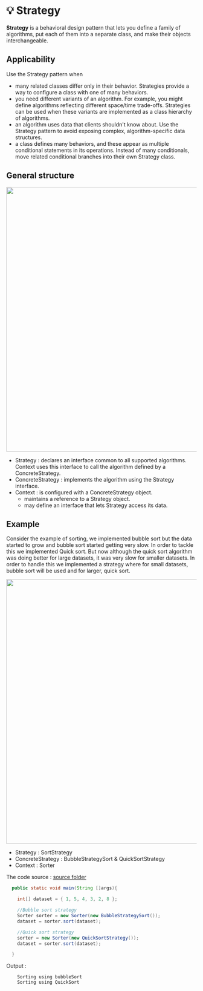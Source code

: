 # 💡 Strategy

<b>Strategy</b> is a behavioral design pattern that lets you define a family of algorithms, put each of them into a separate class, and make their objects interchangeable.

## Applicability

Use the Strategy pattern when

- many related classes differ only in their behavior. Strategies provide a way
  to configure a class with one of many behaviors.
- you need different variants of an algorithm. For example, you might define algorithms reflecting different space/time trade-offs. Strategies can be
  used when these variants are implemented as a class hierarchy of algorithms.
- an algorithm uses data that clients shouldn't know about. Use the Strategy
  pattern to avoid exposing complex, algorithm-specific data structures.
- a class defines many behaviors, and these appear as multiple conditional
  statements in its operations. Instead of many conditionals, move related
  conditional branches into their own Strategy class.

## General structure

<p align="center">
  <img src="../../images/strategy.png" width="700" />
</p>

- Strategy : declares an interface common to all supported algorithms. Context uses this interface to call the algorithm defined by a ConcreteStrategy.
- ConcreteStrategy : implements the algorithm using the Strategy interface.
- Context : is configured with a ConcreteStrategy object.
  - maintains a reference to a Strategy object.
  - may define an interface that lets Strategy access its data.

## Example

Consider the example of sorting, we implemented bubble sort but the data started to grow and bubble sort started getting very slow. In order to tackle this we implemented Quick sort. But now although the quick sort algorithm was doing better for large datasets, it was very slow for smaller datasets. In order to handle this we implemented a strategy where for small datasets, bubble sort will be used and for larger, quick sort.

<p align="center">
  <img src="../../images/strategy-example.png" width="700" />
</p>

- Strategy : SortStrategy
- ConcreteStrategy : BubbleStrategySort & QuickSortStrategy
- Context : Sorter

The code source : [source folder](src)

```Java
  public static void main(String []args){

    int[] dataset = { 1, 5, 4, 3, 2, 8 };

    //Bubble sort strategy
    Sorter sorter = new Sorter(new BubbleStrategySort());
    dataset = sorter.sort(dataset);

    //Quick sort strategy
    sorter = new Sorter(new QuickSortStrategy());
    dataset = sorter.sort(dataset);

  }

```

Output :

```
    Sorting using bubbleSort
    Sorting using QuickSort
```

